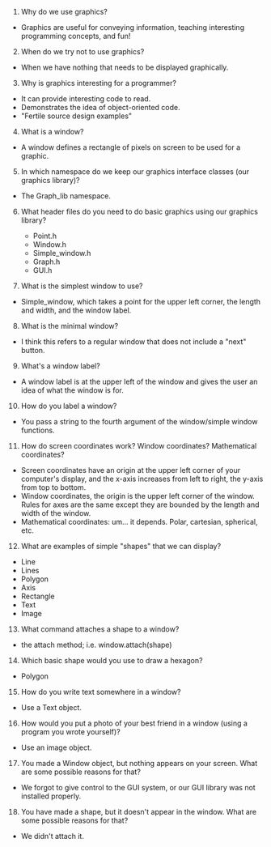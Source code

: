 1. Why do we use graphics?
  - Graphics are useful for conveying information, teaching interesting programming concepts, and fun!


2. When do we try not to use graphics?
  - When we have nothing that needs to be displayed graphically.


3. Why is graphics interesting for a programmer?
  - It can provide interesting code to read.
  - Demonstrates the idea of object-oriented code.
  - "Fertile source design examples"
  

4. What is a window?
  - A window defines a rectangle of pixels on screen to be used for a graphic.


5. In which namespace do we keep our graphics interface classes (our graphics library)?
  - The Graph_lib namespace.


6. What header files do you need to do basic graphics using our graphics library?
    - Point.h
    - Window.h
    - Simple_window.h
    - Graph.h
    - GUI.h


7. What is the simplest window to use?
  - Simple_window, which takes a point for the upper left corner,  the length and width, and the window label.


8. What is the minimal window?
  - I think this refers to a regular window that does not include a "next" button.


9. What's a window label?
  - A window label is at the upper left of the window and gives the user an idea of what the window is for.


10. How do you label a window?
  - You pass a string to the fourth argument of the window/simple window functions.


11. How do screen coordinates work? Window coordinates? Mathematical coordinates?
  - Screen coordinates have an origin at the upper left corner of your computer's display, and the x-axis increases from left to right, the y-axis from top to bottom.
  - Window coordinates, the origin is the upper left corner of the window. Rules for axes are the same except they are bounded by the length and width of the window.
  - Mathematical coordinates: um... it depends. Polar, cartesian, spherical, etc.


12. What are examples of simple "shapes" that we can display?
  - Line
  - Lines
  - Polygon
  - Axis
  - Rectangle
  - Text
  - Image


13. What command attaches a shape to a window?
  - the attach method; i.e. window.attach(shape)


14. Which basic shape would you use to draw a hexagon?
  - Polygon


15. How do you write text somewhere in a window?
  - Use a Text object.


16. How would you put a photo of your best friend in a window (using a program you wrote yourself)?
  - Use an image object.


17. You made a Window object, but nothing appears on your screen. What are some possible reasons for that?
  - We forgot to give control to the GUI system, or our GUI library was not installed properly.


18. You have made a shape, but it doesn't appear in the window. What are some possible reasons for that?
  - We didn't attach it.